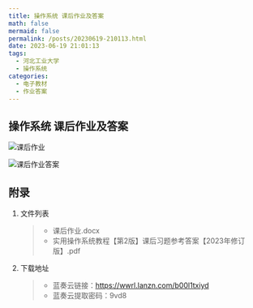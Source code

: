 ```yaml
---
title: 操作系统 课后作业及答案
math: false
mermaid: false
permalink: /posts/20230619-210113.html
date: 2023-06-19 21:01:13
tags:
  - 河北工业大学
  - 操作系统
categories:
  - 电子教材
  - 作业答案
---
```

## 操作系统 课后作业及答案
<!-- more -->

![课后作业](https://s21.ax1x.com/2025/04/08/pEgV4Fe.png)

![课后作业答案](https://s21.ax1x.com/2025/04/08/pEgV5JH.png)

## 附录
1. 文件列表
    > * 课后作业.docx
    > * 实用操作系统教程【第2版】课后习题参考答案【2023年修订版】.pdf

2. 下载地址
    > * 蓝奏云链接：https://wwrl.lanzn.com/b00l1txiyd  
    > * 蓝奏云提取密码：9vd8  